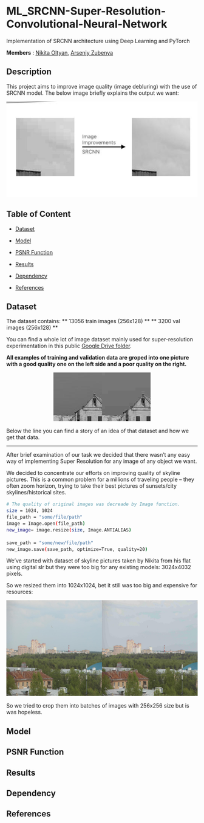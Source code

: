 # ML_SRCNN-Super-Resolution-Convolutional-Neural-Network
Implementation of SRCNN architecture using Deep Learning and PyTorch

**Members** : <a href="https://github.com/nikitaoltyan">Nikita Oltyan</a>, <a href="https://github.com/arseniyzu">Arseniy Zubenya</a>

## Description

This project aims to improve image quality (image debluring) with the use of SRCNN model. The below image briefly explains the output we want:

<p align="center">
<img src="./assets/output_example.JPG">
</p>


## Table of Content

* [Dataset](#dataset)

* [Model](#model)

* [PSNR Function](#psnr_function)

* [Results](#results)

* [Dependency](#dependency)

* [References](#references)


## Dataset <a name="dataset"></a>

The dataset contains:
** 13056 train images (256x128) **
** 3200 val images (256x128) **

You can find a whole lot of image dataset mainly used for super-resolution experimentation in this public <a href="https://drive.google.com/file/d/1QI3MvHTxFzwZfF1xdgJv0EJqB91yAzMG/view?usp=sharing">Google Drive folder</a>.

**All examples of training and validation data are groped into one picture with a good quality one on the left side and a poor quality on the right.**

<p align="center">
<img src="./assets/train_example.JPG">
</p>

Below the line you can find a story of an idea of that dataset and how we get that data.

---

After brief examination of our task we decided that there wasn’t any easy way of implementing Super Resolution for any image of any object we want.

We decided to concentrate our efforts on improving quality of skyline pictures. This is a common problem for a millions of traveling people – they often zoom horizon, trying to take their best pictures of sunsets/city skylines/historical sites.

```sh
# The quality of original images was decreade by Image function.
size = 1024, 1024
file_path = "some/file/path"
image = Image.open(file_path)
new_image= image.resize(size, Image.ANTIALIAS)
    
save_path = "some/new/file/path"
new_image.save(save_path, optimize=True, quality=20)
```

We’ve started with dataset of skyline pictures taken by Nikita from his flat using digital slr but they were too big for any existing models: 3024x4032 pixels.

So we resized them into 1024x1024, bet it still was too big and expensive for resources:

<p align="center">
<img src="./assets/original_image_example.JPG">
</p>

So we tried to crop them into batches of images with 256x256 size but is was hopeless. 

## Model <a name="model"></a>

## PSNR Function <a name="psnr_function"></a>

## Results <a name="results"></a>

## Dependency <a name="dependency"></a>

## References <a name="references"></a>
